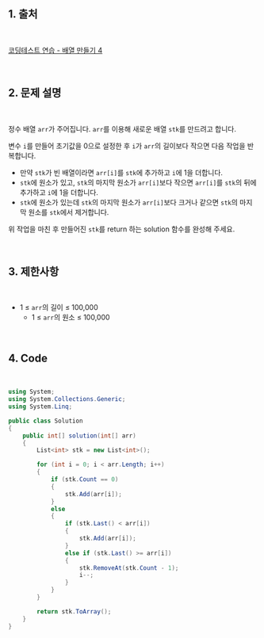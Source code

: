 ## 1. 출처

<br>

[코딩테스트 연습 - 배열 만들기 4](https://school.programmers.co.kr/learn/courses/30/lessons/181918)

<br>

## 2. 문제 설명

<br>

정수 배열 `arr`가 주어집니다. `arr`를 이용해 새로운 배열 `stk`를 만드려고 합니다.

변수 `i`를 만들어 초기값을 0으로 설정한 후 `i`가 `arr`의 길이보다 작으면 다음 작업을 반복합니다.

- 만약 `stk`가 빈 배열이라면 `arr[i]`를 `stk`에 추가하고 `i`에 1을 더합니다.
- `stk`에 원소가 있고, `stk`의 마지막 원소가 `arr[i]`보다 작으면 `arr[i]`를 `stk`의 뒤에 추가하고 `i`에 1을 더합니다.
- `stk`에 원소가 있는데 `stk`의 마지막 원소가 `arr[i]`보다 크거나 같으면 `stk`의 마지막 원소를 `stk`에서 제거합니다.

위 작업을 마친 후 만들어진 `stk`를 return 하는 solution 함수를 완성해 주세요.

<br>

## 3. 제한사항

<br>

- 1 ≤ `arr`의 길이 ≤ 100,000
    - 1 ≤ `arr`의 원소 ≤ 100,000

<br>

## 4. Code

<br>

```cs
using System;
using System.Collections.Generic;
using System.Linq;

public class Solution
{
    public int[] solution(int[] arr)
    {
        List<int> stk = new List<int>();

        for (int i = 0; i < arr.Length; i++)
        {
            if (stk.Count == 0)
            {
                stk.Add(arr[i]);
            }
            else
            {
                if (stk.Last() < arr[i])
                {
                    stk.Add(arr[i]);
                }
                else if (stk.Last() >= arr[i])
                {
                    stk.RemoveAt(stk.Count - 1);
                    i--;
                }
            }
        }

        return stk.ToArray();
    }
}
```